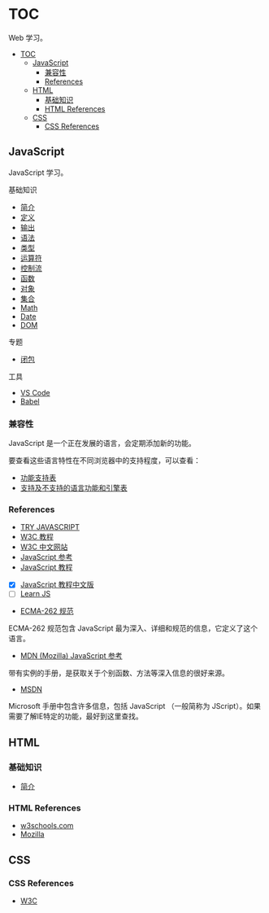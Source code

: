 # TOC

Web 学习。

- [TOC](#toc)
  - [JavaScript](#javascript)
    - [兼容性](#%e5%85%bc%e5%ae%b9%e6%80%a7)
    - [References](#references)
  - [HTML](#html)
    - [基础知识](#%e5%9f%ba%e7%a1%80%e7%9f%a5%e8%af%86)
    - [HTML References](#html-references)
  - [CSS](#css)
    - [CSS References](#css-references)

## JavaScript

JavaScript 学习。

基础知识

- [简介](tutorial/1_intro.md)
- [定义](tutorial/2_script.md)
- [输出](tutorial/3_output.md)
- [语法](tutorial/4_syntax.md)
- [类型](tutorial/5_data_types.md)
- [运算符](tutorial/6_operators.md)
- [控制流](tutorial/7_codeflow.md)
- [函数](tutorial/8_function.md)
- [对象](tutorial/10_object.md)
- [集合](tutorial/11_collect.md)
- [Math](tutorial/12_math.md)
- [Date](tutorial/13_date.md)
- [DOM](tutorial/14_dom.md)

专题

- [闭包](tutorial/../javascript_notes/18_closure.md)

工具

- [VS Code](tutorial/vscode.md)
- [Babel](https://babeljs.io/)

### 兼容性

JavaScript 是一个正在发展的语言，会定期添加新的功能。

要查看这些语言特性在不同浏览器中的支持程度，可以查看：

- [功能支持表](https://caniuse.com/)
- [支持及不支持的语言功能和引擎表](https://kangax.github.io/compat-table/es6/)

### References

- [TRY JAVASCRIPT](https://www.javascript.com/)
- [W3C 教程](https://www.w3schools.com/js/)
- [W3C 中文网站](https://www.w3school.com.cn/js/js_examples.asp)
- [JavaScript 参考](https://www.w3schools.com/jsref/default.asp)
- [JavaScript 教程](https://javascript.info/)
- [x] [JavaScript 教程中文版](https://zh.javascript.info/)
- [ ] [Learn JS](https://www.learn-js.org/)
- [ECMA-262 规范](https://tc39.es/ecma262/)

ECMA-262 规范包含 JavaScript 最为深入、详细和规范的信息，它定义了这个语言。

- [MDN (Mozilla) JavaScript 参考](https://developer.mozilla.org/en-US/docs/Web/JavaScript/Reference)

带有实例的手册，是获取关于个别函数、方法等深入信息的很好来源。

- [MSDN](http://msdn.microsoft.com/)

Microsoft 手册中包含许多信息，包括 JavaScript （一般简称为 JScript）。如果需要了解IE特定的功能，最好到这里查找。

## HTML

### 基础知识

- [简介](html_notes/1_intro.md)

### HTML References

- [w3schools.com](https://www.w3schools.com/html/)
- [Mozilla](https://developer.mozilla.org/zh-CN/docs/Web/HTML)

## CSS

### CSS References

- [W3C](https://www.w3schools.com/css/default.asp
)
